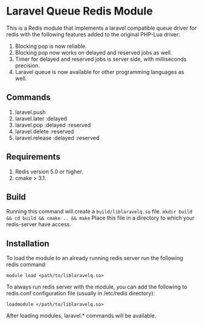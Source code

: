 # Laravel Queue Redis Module

This is a Redis module that implements a laravel compatible queue driver for redis with the following features added to
the original PHP-Lua driver:

1. Blocking pop is now reliable.
2. Blocking pop now works on delayed and reserved jobs as well.
3. Timer for delayed and reserved jobs is server side, with milliseconds precision.
4. Laravel queue is now available for other programming languages as well.

## Commands

1. laravel.push <queue-name> <job>
2. laravel.later <queue-name>:delayed <delay-ms> <job>
3. laravel.pop <queue-name> <queue-name>:delayed <queue-name>:reserved <reply-after-ms> <block-for-ms>
4. laravel.delete <queue-name>:reserved <job>
5. laravel.release <queue-name>:delayed <queue-name>:reserved <job> <delay-ms>

## Requirements
1. Redis version 5.0 or higher.
2. cmake > 3.1.

## Build
Running this command will create a `build/liblaravelq.so` file.
`mkdir build && cd build && cmake .. && make`
Place this file in a directory to which your redis-server have access.

## Installation
To load the module to an already running redis server run the following redis command:

    module load <path/to/liblaravelq.so>

To always run redis server with the module, you can add the following to redis.conf configuration file (usually in /etc/redis directory):

    loadmodule </path/to/liblaravelq.so>

After loading modules, laravel.* commands will be available.
